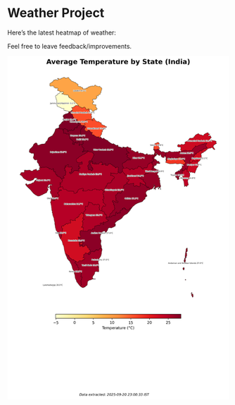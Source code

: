 # Weather Project

Here’s the latest heatmap of weather:

Feel free to leave feedback/improvements.

![India Heatmap](docs/assets/india_heatmap.png?v=CEE4BB)
